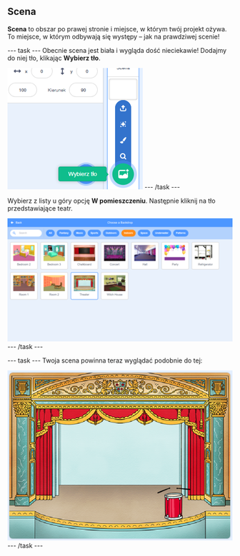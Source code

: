 ## Scena

**Scena** to obszar po prawej stronie i miejsce, w którym twój projekt ożywa. To miejsce, w którym odbywają się występy – jak na prawdziwej scenie!

\--- task \--- Obecnie scena jest biała i wygląda dość nieciekawie! Dodajmy do niej tło, klikając **Wybierz tło**.

![zrzut ekranu](images/band-stage-choose.png) \--- /task \---

Wybierz z listy u góry opcję **W pomieszczeniu**. Następnie kliknij na tło przedstawiające teatr.

![zrzut ekranu](images/band-backdrop.png) \--- /task \---

\--- task \--- Twoja scena powinna teraz wyglądać podobnie do tej:

![zrzut ekranu](images/band-stage.png) \--- /task \---